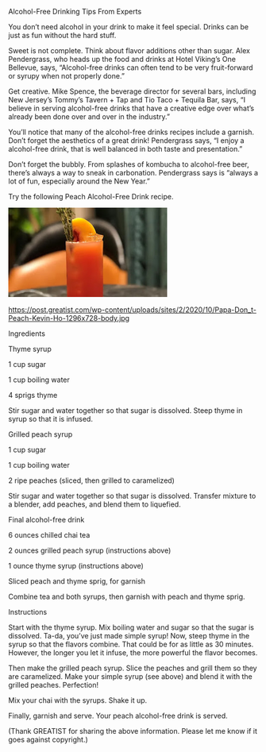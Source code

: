 Alcohol-Free Drinking Tips From Experts

You don’t need alcohol in your drink to make it feel special. Drinks can be just as fun without the hard stuff.

Sweet is not complete. Think about flavor additions other than sugar. 
Alex Pendergrass, who heads up the food and drinks at Hotel Viking’s One Bellevue, says, “Alcohol-free drinks can often tend to be very fruit-forward or syrupy when not properly done.”

Get creative. 
Mike Spence, the beverage director for several bars, including New Jersey’s Tommy’s Tavern + Tap and Tio Taco + Tequila Bar, says, 
“I believe in serving alcohol-free drinks that have a creative edge over what’s already been done over and over in the industry.”

You’ll notice that many of the alcohol-free drinks recipes include a garnish. 
Don’t forget the aesthetics of a great drink! Pendergrass says, “I enjoy a alcohol-free drink, that is well balanced in both taste and presentation.”

Don’t forget the bubbly. From splashes of kombucha to alcohol-free beer, there’s always a way to sneak in carbonation. 
Pendergrass says is “always a lot of fun, especially around the New Year.”

Try the following Peach Alcohol-Free Drink recipe.

![Alcohol-Free Drinking Tips From The Experts](https://github.com/ywangnccu/ywang/blob/main/images/ALCOHOLFREECOCKTAIL.jpg)

https://post.greatist.com/wp-content/uploads/sites/2/2020/10/Papa-Don_t-Peach-Kevin-Ho-1296x728-body.jpg

Ingredients

Thyme syrup

1 cup sugar

1 cup boiling water

4 sprigs thyme

Stir sugar and water together so that sugar is dissolved. Steep thyme in syrup so that it is infused.

Grilled peach syrup

1 cup sugar

1 cup boiling water

2 ripe peaches (sliced, then grilled to caramelized)

Stir sugar and water together so that sugar is dissolved. Transfer mixture to a blender, add peaches, and blend them to liquefied.

Final alcohol-free drink

6 ounces chilled chai tea

2 ounces grilled peach syrup (instructions above)

1 ounce thyme syrup (instructions above)

Sliced peach and thyme sprig, for garnish

Combine tea and both syrups, then garnish with peach and thyme sprig.

Instructions

Start with the thyme syrup. Mix boiling water and sugar so that the sugar is dissolved. 
Ta-da, you’ve just made simple syrup! Now, steep thyme in the syrup so that the flavors combine. 
That could be for as little as 30 minutes. However, the longer you let it infuse, the more powerful the flavor becomes.

Then make the grilled peach syrup. Slice the peaches and grill them so they are caramelized.
Make your simple syrup (see above) and blend it with the grilled peaches. Perfection!

Mix your chai with the syrups. Shake it up.

Finally, garnish and serve. Your peach alcohol-free drink is served.

(Thank GREATIST for sharing the above information. Please let me know if it goes against copyright.)
